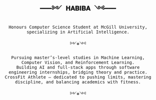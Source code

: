 <h2 align="center"><samp>━━━༻ 𝐇𝐀𝐁𝐈𝐁𝐀 ༺━━━</samp></h2>

<p align="center"><samp>
Honours Computer Science Student at McGill University, specializing in Artificial Intelligence.
</samp></p>

<p align="center"><samp>༻❁༺</samp></p>

<p align="center"><samp>
Pursuing master’s-level studies in Machine Learning, Computer Vision, and Reinforcement Learning.<br>
Building AI and full-stack apps through software engineering internships, bridging theory and practice.<br>
CrossFit Athlete — dedicated to pushing limits, mastering discipline, and balancing academics with fitness.<br>
</samp></p>

<p align="center"><samp>༻❁༺</samp></p>
